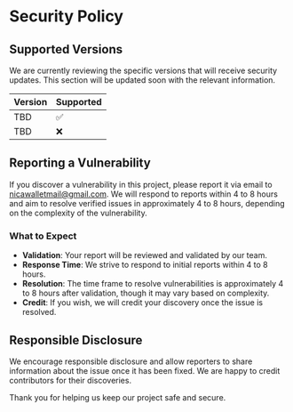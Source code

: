 # Security Policy

## Supported Versions
We are currently reviewing the specific versions that will receive security updates. This section will be updated soon with the relevant information.

| Version | Supported          |
| ------- | ------------------ |
| TBD     | :white_check_mark: |
| TBD     | :x:                |

## Reporting a Vulnerability

If you discover a vulnerability in this project, please report it via email to [nicawalletmail@gmail.com](mailto:nicawalletmail@gmail.com). We will respond to reports within 4 to 8 hours and aim to resolve verified issues in approximately 4 to 8 hours, depending on the complexity of the vulnerability.

### What to Expect
- **Validation**: Your report will be reviewed and validated by our team.
- **Response Time**: We strive to respond to initial reports within 4 to 8 hours.
- **Resolution**: The time frame to resolve vulnerabilities is approximately 4 to 8 hours after validation, though it may vary based on complexity.
- **Credit**: If you wish, we will credit your discovery once the issue is resolved.

## Responsible Disclosure
We encourage responsible disclosure and allow reporters to share information about the issue once it has been fixed. We are happy to credit contributors for their discoveries.

Thank you for helping us keep our project safe and secure.
